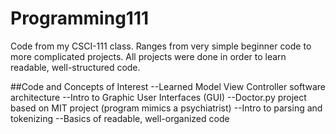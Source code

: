 # Programming111
Code from my CSCI-111 class.  Ranges from very simple beginner code to more complicated projects.  All projects were done in order to learn readable, well-structured code.

##Code and Concepts of Interest
--Learned Model View Controller software architecture
--Intro to Graphic User Interfaces (GUI)
--Doctor.py project based on MIT project (program mimics a psychiatrist)
--Intro to parsing and tokenizing
--Basics of readable, well-organized code

